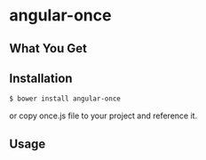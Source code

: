 angular-once
=====================

## What You Get

## Installation

```sh
$ bower install angular-once
```

or copy once.js file to your project and reference it.

## Usage


